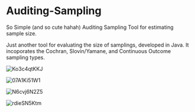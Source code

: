 # Auditing-Sampling
So Simple (and so cute hahah) Auditing Sampling Tool for estimating sample size.

Just another tool for evaluating the size of samplings, developed in Java. It incoporates the Cochran, Slovin/Yamane, and Continuous Outcome sampling types.

![Ko3c4qtKKJ](https://user-images.githubusercontent.com/40904281/150665011-8084d676-26c9-4762-baac-bb19c176e595.png)

![07A1Ki51W1](https://user-images.githubusercontent.com/40904281/150665023-7af2c845-1122-4441-a409-a86ea403efcf.png) 

![N6cvj6N2Z5](https://user-images.githubusercontent.com/40904281/150665068-81372808-b2be-47f4-bf31-6eb12a821c9f.png)

![rdieSN5Ktm](https://user-images.githubusercontent.com/40904281/150665036-69631898-097e-4036-9f7e-15233cb3094a.png) 


